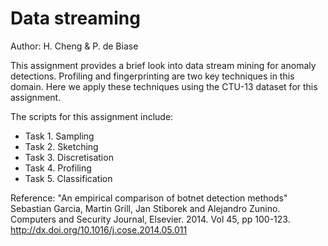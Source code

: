 # Data streaming

Author: H. Cheng & P. de Biase

This assignment provides a brief look into data stream mining for anomaly detections. 
Profiling and fingerprinting are two key techniques in this domain. 
Here we apply these techniques using the CTU-13 dataset for this assignment.

The scripts for this assignment include:

- Task 1. Sampling
- Task 2. Sketching
- Task 3. Discretisation
- Task 4. Profiling
- Task 5. Classification

Reference: "An empirical comparison of botnet detection methods" Sebastian Garcia, Martin Grill, Jan Stiborek and Alejandro Zunino. 
Computers and Security Journal, Elsevier. 2014. Vol 45, pp 100-123. http://dx.doi.org/10.1016/j.cose.2014.05.011
